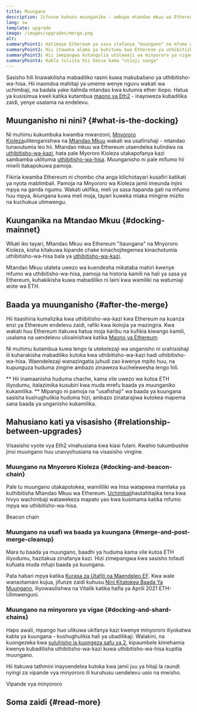 ```yaml
---
title: Muungano
description: Jifunze kuhusu muunganiko - ambapo mtandao mkuu wa Etheream utakapoungana na Mnyororo Kioleza ulioratibu mfumo wa uthibitisho-wa-hisa.
lang: sw
template: upgrade
image: /images/upgrades/merge.png
alt: 
summaryPoint1: Hatimaye Ethereum ya sasa itafanya "muungano" na mfumo wa uthibitisho-wa-hisa wa mnyororo kioleza.
summaryPoint2: Hii itaweka alama ya kuhitumu kwa Ethereum ya uthibitisho-wa-kazi, na mpito mzima kwenda kwenye uthibitisho-wa-hisa.
summaryPoint3: Hii imepangwa kutangulia utolewaji wa minyororo ya vigae.
summaryPoint4: Kabla tuliita hii hatua kama "utiaji nanga"
---
```


<UpgradeStatus dateKey="page-upgrades-merge-date">
  Sasisho hili linawakilisha mabadiliko rasmi kuwa makubaliano ya uthibitisho-wa-hisa. Hii inaondoa mahitaji ya umeme wenye nguvu wakati wa uchimbaji, na badala yake italinda mtandao kwa kutumia ether iliopo. Hatua ya kusisimua kweli katika kutambua <a href="/roadmap/vision/">maono ya Eth2</a> - inayoweza kubadilika zaidi, yenye usalama na endelevu.
</UpgradeStatus>

## Muunganisho ni nini? {#what-is-the-docking}

Ni muhimu kukumbuka kwamba mwanzoni, [Mnyororo Kioleza](/roadmap/beacon-chain/)ulitenganishwa na [Mtandao Mkuu](/glossary/#mainnet) wakati wa usafirishaji - mtandao tunaoutumia leo hii. Mtandao mkuu wa Ethereum utaendelea kulindwa na [uthibitisho-wa-kazi](/developers/docs/consensus-mechanisms/pow/), hata pale Myororo Kioleza utakapofanya kazi sambamba uklitumia [uthibitisho-wa-hisa](/developers/docs/consensus-mechanisms/pos/). Muunganisho ni pale mifumo hii miwili itakapokuwa pamoja.

Fikiria kwamba Ethereum ni chombo cha anga kilichotayari kusafiri katikati ya nyota mablimbali. Pamoja na Mnyororo wa Kioleza jamii imeunda injini mpya na ganda ngumu. Wakati ukifika, meli ya sasa itapanda gati na mfumo huu mpya, ikiungana kuwa meli moja, tayari kuweka miaka mingine mizito na kuchukua ulimwengu.

## Kuunganika na Mtandao Mkuu {#docking-mainnet}

Wkati iko tayari, Mtandao Mkuu wa Ethereum "itaungana" na Mnyororo Kioleza, kisha kitakuwa kipande chake kinachojitegemea kinachotumia uthibitisho-wa-hisa bala ya [uthibitisho-wa-kazi](/developers/docs/consensus-mechanisms/pow/).

Mtandao Mkuu utaleta uwezo wa kuendesha mikataba mahiri kwenye mfumo wa uthibitisho-wa-hisa, pamoja na historia kamili na hali ya sasa ya Ethereum, kuhakikisha kuwa mabadiliko ni laini kwa wamiliki na watumiaji wote wa ETH.

## Baada ya muunganisho {#after-the-merge}

Hii itaashiria kumalizika kwa uthibitisho-wa-kazi kwa Ethereum na kuanza enzi ya Ethereum endelevu zaidi, rafiki kwa ikolojia ya mazingira. Kwa wakati huu Ethereum itakuwa hatua moja karibu na kufikia kiwango kamili, usalama na uendelevu ulioainishwa katika [Maono ya Ethereum](/roadmap/vision/).

Ni muhimu kutambua kuwa lengo la utekelezaji wa unganisho ni urahisishaji ili kuharakisha mabadiliko kutoka kwa uthibitisho-wa-kazi hadi uthibitisho-wa-hisa. Waendelezaji wanazingatia juhudi zao kwenye mpito huu, na kupunguza huduma zingine ambazo zinaweza kuchelewesha lengo hili.

** Hii inamaanisha huduma chache, kama vile uwezo wa kutoa ETH iliyodumu, italazimika kusubiri kwa muda mrefu baada ya muunganiko kukamilika. ** Mipango ni pamoja na "usafishaji" wa baada ya kuungana sasisha kushughulikia huduma hizi, ambazo zinatarajiwa kutokea mapema sana baada ya unganisho kukamilika.

## Mahusiano kati ya visasisho {#relationship-between-upgrades}

Visasisho vyote vya Eth2 vinahusiana kwa kiasi fulani. Kwahio tukumbushie jinsi muungano huu unavyohusiana na visasisho vingine.

### Muungano na Mnyororo Kioleza {#docking-and-beacon-chain}

Pale tu muungano utakapotokea, wamililiki wa hisa watapewa mamlaka ya kuthibitisha Mtandao Mkuu wa Ethereum. [Uchimbaji](/developers/docs/consensus-mechanisms/pow/mining/)hautahitajika tena kwa hivyo wachimbaji watawekeza mapato yao kwa kusimama katika mfumo mpya wa uthibitisho-wa-hisa.

<ButtonLink to="/roadmap/beacon-chain/">
  Beacon chain
</ButtonLink>

### Muungano na usafi wa baada ya kuungana {#merge-and-post-merge-cleanup}

Mara tu baada ya muungano, baadhi ya huduma kama vile kutoa ETH iliyodumu, hazitakua zinafanya kazi. Hizi zimepangwa kwa sasisho tofauti kufuata muda mfupi baada ya kuungana.

Pata habari mpya katika [Kurasa za Utafiti na Maendeleo EF](https://blog.ethereum.org/category/research-and-development/). Kwa wale wanaotamani kujua, jifunze zaidi kuhusu [Nini Kitatokea Baada Ya Muungano](https://youtu.be/7ggwLccuN5s?t=101), iliyowasilishwa na Vitalik katika hafla ya Aprili 2021 ETH-Ulimwenguni.

### Muungano na minyororo ya vigae {#docking-and-shard-chains}

Hapo awali, mpango huo ulikuwa ukifanya kazi kwenye minyororo iliyokatwa kabla ya kuungana - kushughulikia hali ya ubadilikaji. Walakini, na kuongezeka kwa [suluhisho la kuongeza safu ya 2](/developers/docs/scaling/#layer-2-scaling), kipaumbele kimehamia kwenye kubadilisha uthibitisho-wa-kazi kuwa uthibitisho-wa-hisa kupitia muungano.

Hii itakuwa tathmini inayoendelea kutoka kwa jamii juu ya hitaji la raundi nyingi za vipande vya minyororo ili kuruhusu uendelevu usio na mwisho.

<ButtonLink to="/roadmap/danksharding/">
  Vipande vya minyororo
</ButtonLink>

## Soma zaidi {#read-more}

<MergeArticleList />
